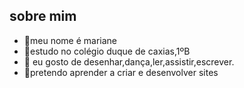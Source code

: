 ## sobre mim ##

- 👋meu nome é mariane
- 👀estudo no colégio duque de caxias,1ºB
- 🌱 eu gosto de desenhar,dança,ler,assistir,escrever.
- 💞️pretendo aprender a criar e desenvolver  sites
